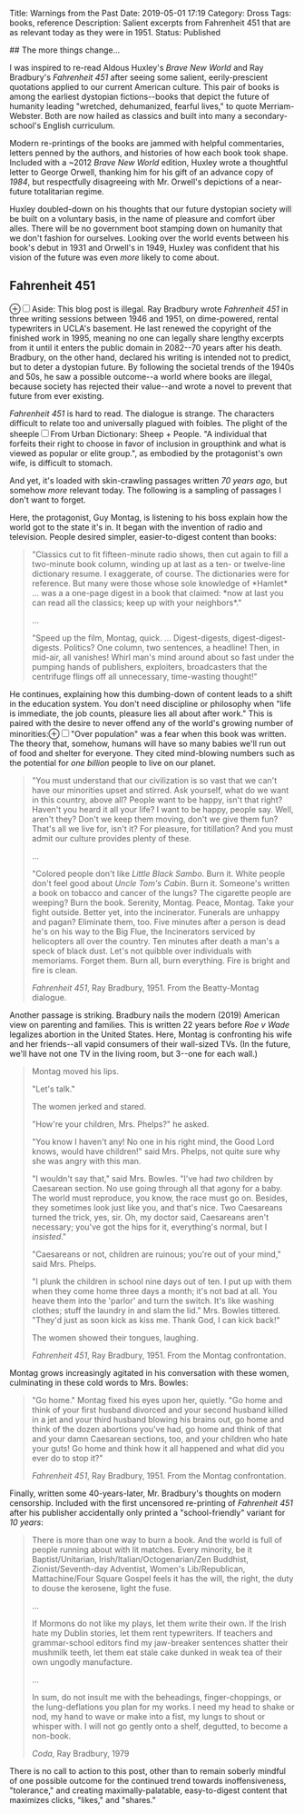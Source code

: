 Title: Warnings from the Past
Date: 2019-05-01 17:19
Category: Dross
Tags: books, reference
Description: Salient excerpts from Fahrenheit 451 that are as relevant today as they were in 1951.
Status: Published

<section markdown="1">
## The more things change...

I was inspired to re-read Aldous Huxley's *Brave New World* and Ray Bradbury's *Fahrenheit 451* after seeing some salient, eerily-prescient quotations applied to our current American culture. This pair of books is among the earliest dystopian fictions--books that depict the future of humanity leading "wretched, dehumanized, fearful lives," to quote Merriam-Webster. Both are now hailed as classics and built into many a secondary-school's English curriculum.

Modern re-printings of the books are jammed with helpful commentaries, letters penned by the authors, and histories of how each book took shape. Included with a ~2012 _Brave New World_ edition, Huxley wrote a thoughtful letter to George Orwell, thanking him for his gift of an advance copy of *1984*, but respectfully disagreeing with Mr. Orwell's depictions of a near-future totalitarian regime.

Huxley doubled-down on his thoughts that our future dystopian society will be built on a voluntary basis, in the name of pleasure and comfort über alles. There will be no government boot stamping down on humanity that we don't fashion for ourselves. Looking over the world events between his book's debut in 1931 and Orwell's in 1949, Huxley was confident that his vision of the future was even *more* likely to come about.

## Fahrenheit 451
<label for="mn-illegal" class="margin-toggle">&#8853;</label><input type="checkbox" id="mn-illegal" class="margin-toggle"><span class="marginnote">Aside: This blog post is illegal. Ray Bradbury wrote *Fahrenheit 451* in three writing sessions between 1946 and 1951, on dime-powered, rental typewriters in UCLA's basement. He last renewed the copyright of the finished work in 1995, meaning no one can legally share lengthy excerpts from it until it enters the public domain in 2082--70 years after his death.</span>
Bradbury, on the other hand, declared his writing is intended not to predict, but to deter a dystopian future. By following the societal trends of the 1940s and 50s, he saw a possible outcome--a world where books are illegal, because society has rejected their value--and wrote a novel to prevent that future from ever existing.

*Fahrenheit 451* is hard to read. The dialogue is strange. The characters difficult to relate too and universally plagued with foibles. The plight of the sheeple<label for="sn-pejorative" class="margin-toggle sidenote-number"></label><input type="checkbox" id="sn-pejorative" class="margin-toggle"><span class="sidenote">From Urban Dictionary: Sheep + People. "A individual that forfeits their right to choose in favor of inclusion in groupthink and what is viewed as popular or elite group."</span>, as embodied by the protagonist's own wife, is difficult to stomach.

And yet, it's loaded with skin-crawling passages written *70 years ago*, but somehow *more* relevant today. The following is a sampling of passages I don't want to forget.

Here, the protagonist, Guy Montag, is listening to his boss explain how the world got to the state it's in. It began with the invention of radio and television. People desired simpler, easier-to-digest content than books:

<blockquote markdown="1">
"Classics cut to fit fifteen-minute radio shows, then cut again to fill a two-minute book column, winding up at last as a ten- or twelve-line dictionary resume. I exaggerate, of course. The dictionaries were for reference. But many were those whose sole knowledge of *Hamlet* ... was a a one-page digest in a book that claimed: *now at last you can read all the classics; keep up with your neighbors*."

...

"Speed up the film, Montag, quick. ... Digest-digests, digest-digest-digests. Politics? One column, two sentences, a headline! Then, in mid-air, all vanishes! Whirl man's mind around about so fast under the pumping hands of publishers, exploiters, broadcasters that the centrifuge flings off all unnecessary, time-wasting thought!"
</blockquote>

He continues, explaining how this dumbing-down of content leads to a shift in the education system. You don't need discipline or philosophy when "life is immediate, the job counts, pleasure lies all about after work." This is paired with the desire to never offend any of the world's growing number of minorities:<label for="mn-pop" class="margin-toggle">&#8853;</label><input type="checkbox" id="mn-pop" class="margin-toggle"><span class="marginnote">"Over population" was a fear when this book was written. The theory that, somehow, humans will have so many babies we'll run out of food and shelter for everyone. They cited mind-blowing numbers such as the potential for *one billion* people to live on our planet.</span>

<blockquote markdown="1">
"You must understand that our civilization is so vast that we can't have our minorities upset and stirred. Ask yourself, what do we want in this country, above all? People want to be happy, isn't that right? Haven't you heard it all your life? I want to be happy, people say. Well, aren't they? Don't we keep them moving, don't we give them fun? That's all we live for, isn't it? For pleasure, for titillation? And you must admit our culture provides plenty of these.

...

"Colored people don't like *Little Black Sambo*. Burn it. White people don't feel good about *Uncle Tom's Cabin*. Burn it. Someone's written a book on tobacco and cancer of the lungs? The cigarette people are weeping? Burn the book. Serenity, Montag. Peace, Montag. Take your fight outside. Better yet, into the incinerator. Funerals are unhappy and pagan? Eliminate them, too. Five minutes after a person is dead he's on his way to the Big Flue, the Incinerators serviced by helicopters all over the country. Ten minutes after death a man's a speck of black dust. Let's not quibble over individuals with memoriams. Forget them. Burn all, burn everything. Fire is bright and fire is clean.<footer><em>Fahrenheit 451</em>, Ray Bradbury, 1951. From the Beatty-Montag dialogue.</footer></blockquote>

Another passage is striking. Bradbury nails the modern (2019) American view on parenting and families. This is written 22 years before *Roe v Wade* legalizes abortion in the United States. Here, Montag is confronting his wife and her friends--all vapid consumers of their wall-sized TVs. (In the future, we'll have not one TV in the living room, but 3--one for each wall.)

<blockquote markdown="1">
Montag moved his lips.

"Let's talk."

The women jerked and stared.

"How're your children, Mrs. Phelps?" he asked.

"You know I haven't any! No one in his right mind, the Good Lord knows, would have children!" said Mrs. Phelps, not quite sure why she was angry with this man.

"I wouldn't say that," said Mrs. Bowles. "I've had *two* children by Caesarean section. No use going through all that agony for a baby. The world must reproduce, you know, the race must go on. Besides, they sometimes look just like you, and that's nice. Two Caesareans turned the trick, yes, sir. Oh, my doctor said, Caesareans aren't necessary; you've got the hips for it, everything's normal, but I *insisted*."

"Caesareans or not, children are ruinous; you're out of your mind," said Mrs. Phelps.

"I plunk the children in school nine days out of ten. I put up with them when they come home three days a month; it's not bad at all. You heave them into the 'parlor' and turn the switch. It's like washing clothes; stuff the laundry in and slam the lid." Mrs. Bowles tittered. "They'd just as soon kick as kiss me. Thank God, I can kick back!"

The women showed their tongues, laughing.
<footer><em>Fahrenheit 451</em>, Ray Bradbury, 1951. From the Montag confrontation.</footer></blockquote>

Montag grows increasingly agitated in his conversation with these women, culminating in these cold words to Mrs. Bowles:
<blockquote markdown="1">
<p>"Go home." Montag fixed his eyes upon her, quietly. "Go home and think of your first husband divorced and your second husband killed in a jet and your third husband blowing his brains out, go home and think of the dozen abortions you've had, go home and think of that and your damn Caesarean sections, too, and your children who hate your guts! Go home and think how it all happened and what did you ever do to stop it?"
<footer><em>Fahrenheit 451</em>, Ray Bradbury, 1951. From the Montag confrontation.</footer>
</blockquote>


Finally, written some 40-years-later, Mr. Bradbury's thoughts on modern censorship. Included with the first uncensored re-printing of *Fahrenheit 451* after his publisher accidentally only printed a "school-friendly" variant for *10 years*:
<blockquote markdown="1"><p>There is more than one way to burn a book. And the world is full of people running about with lit matches. Every minority, be it Baptist/Unitarian, Irish/Italian/Octogenarian/Zen Buddhist, Zionist/Seventh-day Adventist, Women's Lib/Republican, Mattachine/Four Square Gospel feels it has the will, the right, the duty to douse the kerosene, light the fuse.

...


If Mormons do not like my plays, let them write their own. If the Irish hate my Dublin stories, let them rent typewriters. If teachers and grammar-school editors find my jaw-breaker sentences shatter their mushmilk teeth, let them eat stale cake dunked in weak tea of their own ungodly manufacture.

...

In sum, do not insult me with the beheadings, finger-choppings, or the lung-deflations you plan for my works. I need my head to shake or nod, my hand to wave or make into a fist, my lungs to shout or whisper with. I will not go gently onto a shelf, degutted, to become a non-book.
<footer><em>Coda</em>, Ray Bradbury, 1979</footer></blockquote>

There is no call to action to this post, other than to remain soberly mindful of one possible outcome for the continued trend towards inoffensiveness, "tolerance," and creating maximally-palatable, easy-to-digest content that maximizes clicks, "likes," and "shares."
</section>
